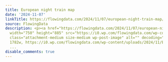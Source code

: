```yaml
---
title: European night train map
date: '2024-11-07'
linkTitle: https://flowingdata.com/2024/11/07/european-night-train-map/
source: FlowingData
description: <p><a href="https://flowingdata.com/2024/11/07/european-night-train-map/"><img
  width="750" height="885" src="https://i0.wp.com/flowingdata.com/wp-content/uploads/2024/11/European-Night-Train-map-travel.png?fit=750%2C885&amp;quality=100&amp;ssl=1"
  class="attachment-medium size-medium wp-post-image" alt="" decoding="async" srcset="https://i0.wp.com/flowingdata.com/wp-content/uploads/2024/11/European-Night-Train-map-travel.png?w=1782&amp;quality=100&amp;ssl=1
  1782w, https://i0.wp.com/flowingdata.com/wp-content/uploads/2024/11/European-Night-Train-map-travel.png?resize=750%2C885&amp;quality=100&am
  ...
disable_comments: true
---
```

<p><a href="https://flowingdata.com/2024/11/07/european-night-train-map/"><img width="750" height="885" src="https://i0.wp.com/flowingdata.com/wp-content/uploads/2024/11/European-Night-Train-map-travel.png?fit=750%2C885&amp;quality=100&amp;ssl=1" class="attachment-medium size-medium wp-post-image" alt="" decoding="async" srcset="https://i0.wp.com/flowingdata.com/wp-content/uploads/2024/11/European-Night-Train-map-travel.png?w=1782&amp;quality=100&amp;ssl=1 1782w, https://i0.wp.com/flowingdata.com/wp-content/uploads/2024/11/European-Night-Train-map-travel.png?resize=750%2C885&amp;quality=100&am ...